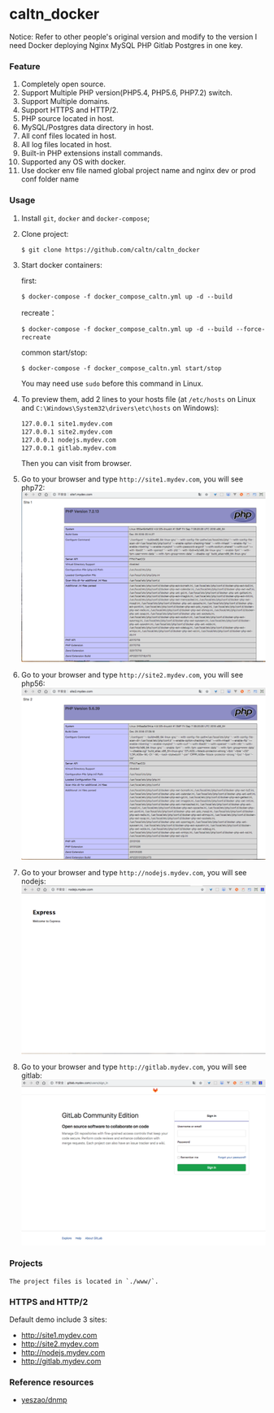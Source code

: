 # caltn_docker

Notice: Refer to other people's original version and modify to the version I need
Docker deploying Nginx MySQL PHP Gitlab Postgres in one key.

### Feature
1. Completely open source.
2. Support Multiple PHP version(PHP5.4, PHP5.6, PHP7.2) switch.
3. Support Multiple domains.
4. Support HTTPS and HTTP/2.
5. PHP source located in host.
6. MySQL/Postgres data directory in host.
7. All conf files located in host.
8. All log files located in host.
9. Built-in PHP extensions install commands.
10. Supported any OS with docker.
11. Use docker env file named global project name and nginx dev or prod conf folder name

### Usage
1. Install `git`, `docker` and `docker-compose`;
2. Clone project:
    ```
    $ git clone https://github.com/caltn/caltn_docker
    ```
4. Start docker containers:
    
    first:
    ```
    $ docker-compose -f docker_compose_caltn.yml up -d --build
    ```

    recreate：
    ```
    $ docker-compose -f docker_compose_caltn.yml up -d --build --force-recreate
    ```

    common start/stop:
    ```
    $ docker-compose -f docker_compose_caltn.yml start/stop
    ```
    You may need use `sudo` before this command in Linux.
5. To preview them, add 2 lines to your hosts file (at `/etc/hosts` on Linux and `C:\Windows\System32\drivers\etc\hosts` on Windows):
    ```
    127.0.0.1 site1.mydev.com
    127.0.0.1 site2.mydev.com
    127.0.0.1 nodejs.mydev.com
    127.0.0.1 gitlab.mydev.com
    ```
    Then you can visit from browser.
6. Go to your browser and type `http://site1.mydev.com`, you will see php72:
![Demo Image](./doc/site1.png)
7. Go to your browser and type `http://site2.mydev.com`, you will see php56:
![Demo Image](./doc/site2.png)
8. Go to your browser and type `http://nodejs.mydev.com`, you will see nodejs:
![Demo Image](./doc/nodejs.png)
9. Go to your browser and type `http://gitlab.mydev.com`, you will see gitlab:
![Demo Image](./doc/gitlab.png)

### Projects
    The project files is located in `./www/`.

### HTTPS and HTTP/2
Default demo include 3 sites:
* http://site1.mydev.com
* http://site2.mydev.com
* http://nodejs.mydev.com
* http://gitlab.mydev.com

### Reference resources
- [yeszao/dnmp](https://github.com/yeszao/dnmp)